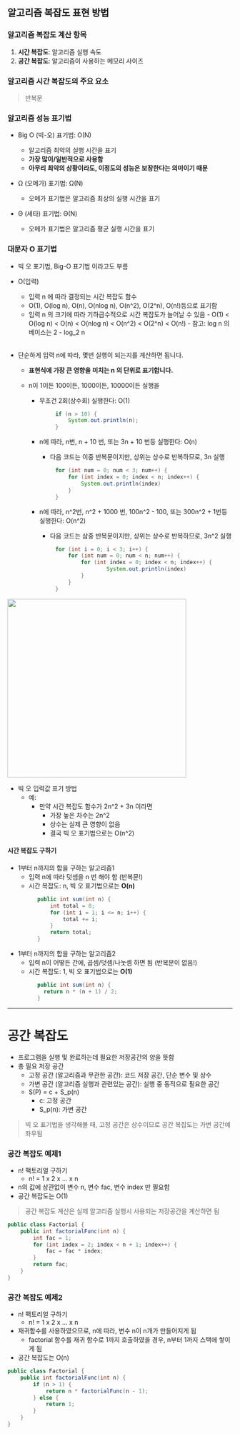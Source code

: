 ## 알고리즘 복잡도 표현 방법

### 알고리즘 복잡도 계산 항목

1. **시간 복잡도**: 알고리즘 실행 속도
2. **공간 복잡도**: 알고리즘이 사용하는 메모리 사이즈

### 알고리즘 시간 복잡도의 주요 요소

> 반복문

### 알고리즘 성능 표기법

- Big O (빅-오) 표기법: O(N)

  - 알고리즘 최악의 실행 시간을 표기
  - **가장 많이/일반적으로 사용함**
  - **아무리 최악의 상황이라도, 이정도의 성능은 보장한다는 의미이기 때문**

- Ω (오메가) 표기법: Ω(N)

  - 오메가 표기법은 알고리즘 최상의 실행 시간을 표기

- Θ (세타) 표기법: Θ(N)
  - 오메가 표기법은 알고리즘 평균 실행 시간을 표기

### 대문자 O 표기법

- 빅 오 표기법, Big-O 표기법 이라고도 부름
- O(입력)
  - 입력 n 에 따라 결정되는 시간 복잡도 함수
  - O(1), O(log n), O(n), O(nlog n), O(n^2), O(2^n), O(n!)등으로 표기함
  - 입력 n 의 크기에 따라 기하급수적으로 시간 복잡도가 늘어날 수 있음 - O(1) < O(log n) < O(n) < O(nlog n) < O(n^2) < O(2^n) < O(n!) - 참고: log n 의 베이스는 2 - log_2 n
    <br><br>
- 단순하게 입력 n에 따라, 몇번 실행이 되는지를 계산하면 됩니다.

  - **표현식에 가장 큰 영향을 미치는 n 의 단위로 표기합니다.**
  - n이 1이든 100이든, 1000이든, 10000이든 실행을

    - 무조건 2회(상수회) 실행한다: O(1)

      ```java
           if (n > 10) {
               System.out.println(n);
           }

      ```

    - n에 따라, n번, n + 10 번, 또는 3n + 10 번등 실행한다: O(n)
      - 다음 코드는 이중 반복문이지만, 상위는 상수로 반복하므로, 3n 실행
      ```java
           for (int num = 0; num < 3; num++) {
               for (int index = 0; index < n; index++) {
                   System.out.println(index)
               }
           }
      ```
    - n에 따라, n^2번, n^2 + 1000 번, 100n^2 - 100, 또는 300n^2 + 1번등 실행한다: O(n^2)
      - 다음 코드는 삼중 반복문이지만, 상위는 상수로 반복하므로, 3n^2 실행
      ```java
           for (int i = 0; i < 3; i++) {
               for (int num = 0; num < n; num++) {
                   for (int index = 0; index < n; index++) {
                           System.out.println(index)
                   }
               }
           }
      ```

<img src="http://www.fun-coding.org/00_Images/bigo.png" width=400/>

- 빅 오 입력값 표기 방법
  - 예:
    - 만약 시간 복잡도 함수가 2n^2 + 3n 이라면
      - 가장 높은 차수는 2n^2
      - 상수는 실제 큰 영향이 없음
      - 결국 빅 오 표기법으로는 O(n^2)

#### 시간 복잡도 구하기

- 1부터 n까지의 합을 구하는 알고리즘1
  - 입력 n에 따라 덧셈을 n 번 해야 함 (반복문!)
  - 시간 복잡도: n, 빅 오 표기법으로는 **O(n)**
  ```java
        public int sum(int n) {
            int total = 0;
            for (int i = 1; i <= n; i++) {
                total += i;
            }
            return total;
        }
  ```

* 1부터 n까지의 합을 구하는 알고리즘2
  - 입력 n이 어떻든 간에, 곱셈/덧셈/나눗셈 하면 됨 (반복문이 없음!)
  - 시간 복잡도: 1, 빅 오 표기법으로는 **O(1)**
  ```java
        public int sum(int n) {
          return n * (n + 1) / 2;
        }
  ```

---

# 공간 복잡도

- 프로그램을 실행 및 완료하는데 필요한 저장공간의 양을 뜻함
- 총 필요 저장 공간
  - 고정 공간 (알고리즘과 무관한 공간): 코드 저장 공간, 단순 변수 및 상수
  - 가변 공간 (알고리즘 실행과 관련있는 공간): 실행 중 동적으로 필요한 공간
  - S(P) = c + S_p(n)
    - c: 고정 공간
    - S_p(n): 가변 공간

> 빅 오 표기법을 생각해볼 때, 고정 공간은 상수이므로 공간 복잡도는 가변 공간예 좌우됨

### 공간 복잡도 예제1

- n! 팩토리얼 구하기
  - n! = 1 x 2 x ... x n
- n의 값에 상관없이 변수 n, 변수 fac, 변수 index 만 필요함
- 공간 복잡도는 O(1)

> 공간 복잡도 계산은 실제 알고리즘 실행시 사용되는 저장공간을 계산하면 됨

```java
public class Factorial {
    public int factorialFunc(int n) {
        int fac = 1;
        for (int index = 2; index < n + 1; index++) {
            fac = fac * index;
        }
        return fac;
    }
}
```

### 공간 복잡도 예제2

- n! 팩토리얼 구하기
  - n! = 1 x 2 x ... x n
- 재귀함수를 사용하였으므로, n에 따라, 변수 n이 n개가 만들어지게 됨
  - factorial 함수를 재귀 함수로 1까지 호출하였을 경우, n부터 1까지 스택에 쌓이게 됨
- 공간 복잡도는 O(n)

```java
public class Factorial {
    public int factorialFunc(int n) {
        if (n > 1) {
            return n * factorialFunc(n - 1);
        } else {
            return 1;
        }
    }
}
```

